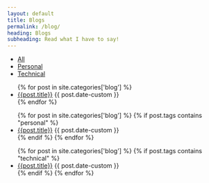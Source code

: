 ```yaml
---
layout: default
title: Blogs
permalink: /blog/
heading: Blogs
subheading: Read what I have to say!
---
```

<!-- TAG SELECTOR -->
<ul class="nav nav-pills dark my-3 justify-content-center" id="blog-navigation" role="tablist">
  <li class="nav-item">
    <a class="nav-link active" id="all-tab" data-toggle="pill" href="#all" role="tab" aria-controls="all" aria-selected="true">All</a>
  </li>
  <li class="nav-item">
    <a class="nav-link" id="personal-tab" data-toggle="pill" href="#personal" role="tab" aria-controls="personal" aria-selected="false">Personal</a>
  </li>
  <li class="nav-item">
    <a class="nav-link" id="technical-tab" data-toggle="pill" href="#technical" role="tab" aria-controls="technical" aria-selected="false">Technical</a>
  </li>
</ul>
<div class="tab-content" id="pills-tabContent">
  <!-- ALL POSTS -->
  <div class="tab-pane fade show active" id="all" role="tabpanel" aria-labelledby="all-tab">
    <div class="mx-auto px-3 py-5">
      <ul class="list mb-5 mx-auto">
        {% for post in site.categories['blog'] %}
          <li >
            <a href="{{ post.url }}">{{post.title}}</a>
            <span>{{ post.date-custom }}</span>
          </li>
        {% endfor %}
      </ul>
    </div>
  </div>
  <!-- PERSONAL POSTS -->
  <div class="tab-pane fade" id="personal" role="tabpanel" aria-labelledby="personal-tab">
    <div class="mx-auto px-3 py-5">
      <ul class="list mb-5 mx-auto">
        {% for post in site.categories['blog'] %} 
          {% if post.tags contains "personal" %}
            <li>
              <a href="{{ post.url }}">{{post.title}}</a>
              <span>{{ post.date-custom }}</span>
            </li>
          {% endif %}
        {% endfor %}
      </ul>
    </div>
  </div>
  <!-- TECHINCAL POSTS -->
  <div class="tab-pane fade" id="technical" role="tabpanel" aria-labelledby="technical-tab">
    <div class="mx-auto px-3 py-5">
      <ul class="list mb-5 mx-auto">
        {% for post in site.categories['blog'] %} 
          {% if post.tags contains "technical" %}
            <li>
              <a href="{{ post.url }}">{{post.title}}</a>
              <span>{{ post.date-custom }}</span>
            </li>
          {% endif %}
        {% endfor %}
      </ul>
    </div>
  </div>
</div>





